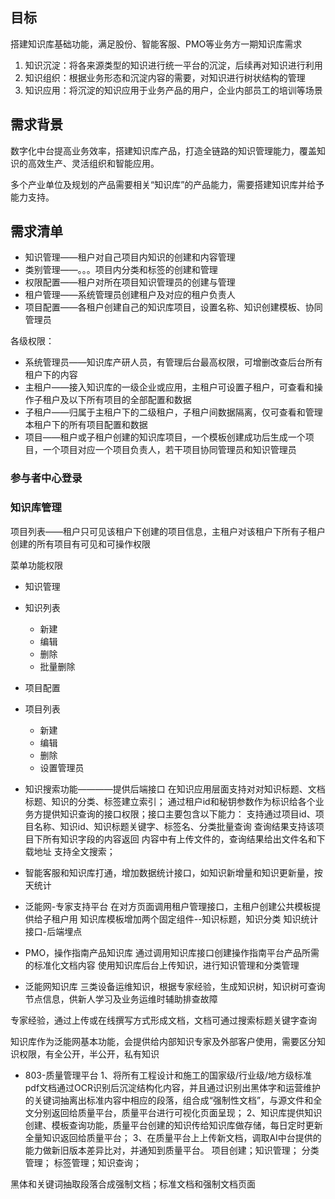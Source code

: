 ## 目标
搭建知识库基础功能，满足股份、智能客服、PMO等业务方一期知识库需求

1. 知识沉淀：将各来源类型的知识进行统一平台的沉淀，后续再对知识进行利用
2. 知识组织：根据业务形态和沉淀内容的需要，对知识进行树状结构的管理
3. 知识应用：将沉淀的知识应用于业务产品的用户，企业内部员工的培训等场景

## 需求背景
数字化中台提高业务效率，搭建知识库产品，打造全链路的知识管理能力，覆盖知识的高效生产、灵活组织和智能应用。

多个产业单位及规划的产品需要相关“知识库”的产品能力，需要搭建知识库并给予能力支持。

## 需求清单
- 知识管理——租户对自己项目内知识的创建和内容管理
- 类别管理——。。。项目内分类和标签的创建和管理
- 权限配置——租户对所在项目知识管理员的创建与管理
- 租户管理——系统管理员创建租户及对应的租户负责人
- 项目配置——各租户创建自己的知识库项目，设置名称、知识创建模板、协同管理员

各级权限：
- 系统管理员——知识库产研人员，有管理后台最高权限，可增删改查后台所有租户下的内容
- 主租户——接入知识库的一级企业或应用，主租户可设置子租户，可查看和操作子租户及以下所有项目的全部配置和数据
- 子租户——归属于主租户下的二级租户，子租户间数据隔离，仅可查看和管理本租户下的所有项目配置和数据
- 项目——租户或子租户创建的知识库项目，一个模板创建成功后生成一个项目，一个项目对应一个项目负责人，若干项目协同管理员和知识管理员

### 参与者中心登录
### 知识库管理
项目列表——租户只可见该租户下创建的项目信息，主租户对该租户下所有子租户创建的所有项目有可见和可操作权限

菜单功能权限

- 知识管理
 - 知识列表
   - 新建
   - 编辑
   - 删除
   - 批量删除

- 项目配置
 - 项目列表
   - 新建
   - 编辑
   - 删除
   - 设置管理员


- 知识搜索功能————提供后端接口
在知识应用层面支持对对知识标题、文档标题、知识的分类、标签建立索引；
通过租户id和秘钥参数作为标识给各个业务方提供知识查询的接口权限；接口主要包含以下能力：
支持通过项目id、项目名称、知识id、知识标题关键字、标签名、分类批量查询
查询结果支持该项目下所有知识字段的内容返回
内容中有上传文件的，查询结果给出文件名和下载地址
支持全文搜索；

- 智能客服和知识库打通，增加数据统计接口，如知识新增量和知识更新量，按天统计
- 泛能网-专家支持平台
在对方页面调用租户管理接口，主租户创建公共模板提供给子租户用
知识库模板增加两个固定组件--知识标题，知识分类
知识统计接口-后端埋点
- PMO，操作指南产品知识库
通过调用知识库接口创建操作指南平台产品所需的标准化文档内容
使用知识库后台上传知识，进行知识管理和分类管理
- 泛能网知识库
三类设备运维知识，根据专家经验，生成知识树，知识树可查询节点信息，供新人学习及业务运维时辅助排查故障

专家经验，通过上传或在线撰写方式形成文档，文档可通过搜索标题关键字查询

知识库作为泛能网基本功能，会提供给内部知识专家及外部客户使用，需要区分知识权限，有全公开，半公开，私有知识
- 803-质量管理平台
1、将所有工程设计和施工的国家级/行业级/地方级标准pdf文档通过OCR识别后沉淀结构化内容，并且通过识别出黑体字和运营维护的关键词抽离出标准内容中相应的段落，组合成“强制性文档”，与源文件和全文分别返回给质量平台，质量平台进行可视化页面呈现；
2、知识库提供知识创建、模板查询功能，质量平台创建的知识传给知识库做存储，每日定时更新全量知识返回给质量平台；
3、在质量平台上上传新文档，调取AI中台提供的能力做新旧版本差异比对，并通知到质量平台。
项目创建；知识管理； 分类管理； 标签管理；知识查询；

黑体和关键词抽取段落合成强制文档；标准文档和强制文档页面